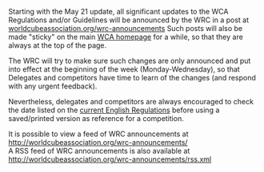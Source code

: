 Starting with the May 21 update, all significant updates to the WCA Regulations and/or Guidelines will be announced by the WRC in a post at [worldcubeassociation.org/wrc-announcements](http://worldcubeassociation.org/wrc-announcements)
Such posts will also be made "sticky" on the main [WCA homepage](http://www.worldcubeassociation.org/) for a while, so that they are always at the top of the page.

The WRC will try to make sure such changes are only announced and put into effect at the beginning of the week (Monday-Wednesday), so that Delegates and competitors have time to learn of the changes (and respond with any urgent feedback).

Nevertheless, delegates and competitors are always encouraged to check the date listed on the [current English Regulations](http://www.worldcubeassociation.org/regulations/) before using a saved/printed version as reference for a competition.

<!--break-->

It is possible to view a feed of WRC announcements at <http://worldcubeassociation.org/wrc-announcements/>  
A RSS feed of WRC announcements is also available at <http://worldcubeassociation.org/wrc-announcements/rss.xml>